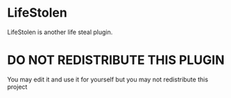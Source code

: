 # LifeStolen

LifeStolen is another life steal plugin.

# DO NOT REDISTRIBUTE THIS PLUGIN

You may edit it and use it for yourself but you may not redistribute this project

